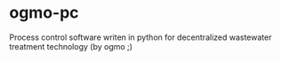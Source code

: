 # ogmo-pc
Process control software writen in python for decentralized wastewater treatment technology (by ogmo ;)
